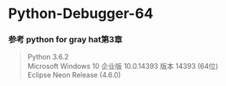# Python-Debugger-64
### 参考 python for gray hat第3章 
> Python 3.6.2  
  Microsoft Windows 10 企业版 10.0.14393 版本 14393 (64位)  
  Eclipse Neon Release (4.6.0)
